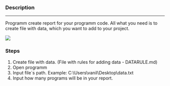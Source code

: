 ### Description 
___
Programm create report for your programm code. All what you need is to 
create file with data, which you want to add to your project.

![](.../images/report.jpg)
### Steps

1. Create file with data. (File with rules for adding data - DATARULE.md)
2. Open programm 
3. Input file`s path. Example: C:\Users\vanil\Desktop\data.txt
4. Input how many programs will be in your report.

